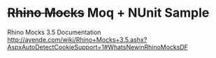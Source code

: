 # ~~Rhino Mocks~~ Moq + NUnit Sample

Rhino Mocks 3.5 Documentation
http://ayende.com/wiki/Rhino+Mocks+3.5.ashx?AspxAutoDetectCookieSupport=1#WhatsNewinRhinoMocksDF
